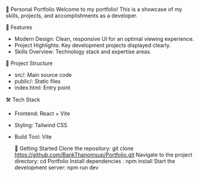🚀 Personal Portfolio
Welcome to my portfolio! This is a showcase of my skills, projects, and accomplishments as a developer.

🌟 Features
- Modern Design: Clean, responsive UI for an optimal viewing experience.
- Project Highlights: Key development projects displayed clearly.
- Skills Overview: Technology stack and expertise areas.

📂 Project Structure
- src/: Main source code
- public/: Static files
- index.html: Entry point

🛠️ Tech Stack
- Frontend: React + Vite
- Styling: Tailwind CSS
- Build Tool: Vite

  🚀 Getting Started
Clone the repository: git clone https://github.com/BankThanomsup/Portfolio.git
Navigate to the project directory: cd Portfolio
Install dependencies : npm install
Start the development server: npm run dev
